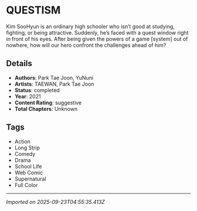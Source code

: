 # QUESTISM

Kim SooHyun is an ordinary high schooler who isn’t good at studying, fighting, or being attractive. Suddenly, he’s faced with a quest window right in front of his eyes. After being given the powers of a game [system] out of nowhere, how will our hero confront the challenges ahead of him?

## Details
- **Authors**: Park Tae Joon, YuNuni
- **Artists**: TAEWAN, Park Tae Joon
- **Status**: completed
- **Year**: 2021
- **Content Rating**: suggestive
- **Total Chapters**: Unknown

## Tags
- Action
- Long Strip
- Comedy
- Drama
- School Life
- Web Comic
- Supernatural
- Full Color

---
*Imported on 2025-09-23T04:55:35.413Z*
